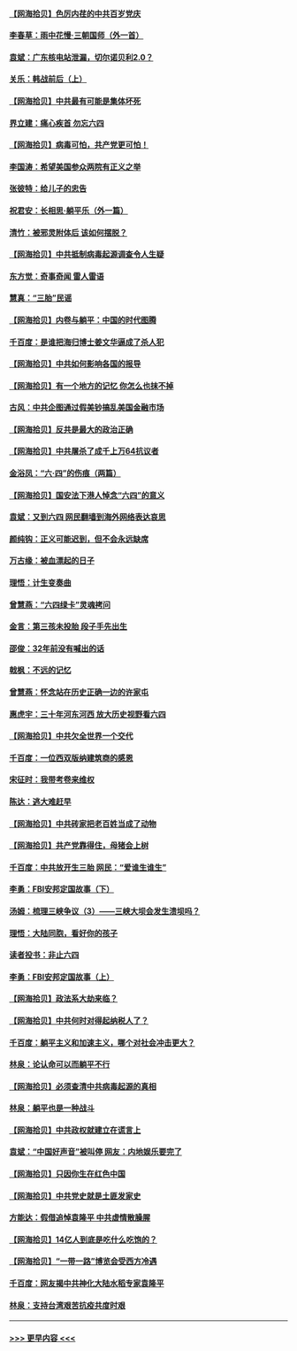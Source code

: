 #### [【网海拾贝】色厉内荏的中共百岁党庆](../pages/nsc993/n13025582.md?t=06170701) 
#### [李春草：雨中花慢‧三朝国师（外一首）](../pages/nsc993/n13025567.md?t=06170701) 
#### [袁斌：广东核电站泄漏，切尔诺贝利2.0？](../pages/nsc993/n13025475.md?t=06170701) 
#### [关乐：韩战前后（上）](../pages/nsc993/n13025387.md?t=06170701) 
#### [【网海拾贝】中共最有可能是集体坏死](../pages/nsc993/n13023101.md?t=06170701) 
#### [界立建：痛心疾首 勿忘六四](../pages/nsc993/n13022339.md?t=06170701) 
#### [【网海拾贝】病毒可怕，共产党更可怕！](../pages/nsc993/n13020728.md?t=06170701) 
#### [李国涛：希望美国参众两院有正义之举](../pages/nsc993/n13020674.md?t=06170701) 
#### [张彼特：给儿子的忠告](../pages/nsc993/n13018934.md?t=06170701) 
#### [祝君安：长相思‧躺平乐（外一篇）](../pages/nsc993/n13018923.md?t=06170701) 
#### [清竹：被邪灵附体后 该如何摆脱？](../pages/nsc993/n13018877.md?t=06170701) 
#### [【网海拾贝】中共抵制病毒起源调查令人生疑](../pages/nsc993/n13017785.md?t=06170701) 
#### [东方觉：奇事奇闻 雷人雷语](../pages/nsc993/n13017577.md?t=06170701) 
#### [慧真：“三胎”民谣](../pages/nsc993/n13017394.md?t=06170701) 
#### [【网海拾贝】内卷与躺平：中国的时代图腾](../pages/nsc993/n13016128.md?t=06170701) 
#### [千百度：是谁把海归博士姜文华逼成了杀人犯](../pages/nsc993/n13015218.md?t=06170701) 
#### [【网海拾贝】中共如何影响各国的报导](../pages/nsc993/n13012599.md?t=06170701) 
#### [【网海拾贝】有一个地方的记忆 你怎么也抹不掉](../pages/nsc993/n13009802.md?t=06170701) 
#### [古风：中共企图通过假美钞搞乱美国金融市场](../pages/nsc993/n13009626.md?t=06170701) 
#### [【网海拾贝】反共是最大的政治正确](../pages/nsc993/n13007051.md?t=06170701) 
#### [【网海拾贝】中共屠杀了成千上万64抗议者](../pages/nsc993/n13002713.md?t=06170701) 
#### [金浴凤：“六·四”的伤痕（两篇）](../pages/nsc993/n13001719.md?t=06170701) 
#### [【网海拾贝】国安法下港人悼念“六四”的意义](../pages/nsc993/n13001039.md?t=06170701) 
#### [袁斌：又到六四 网民翻墙到海外网络表达哀思](../pages/nsc993/n13000995.md?t=06170701) 
#### [颜纯钩：正义可能迟到，但不会永远缺席](../pages/nsc993/n13000920.md?t=06170701) 
#### [万古缘：被血漂起的日子](../pages/nsc993/n13000914.md?t=06170701) 
#### [理悟：计生变奏曲](../pages/nsc993/n13000414.md?t=06170701) 
#### [曾慧燕：“六四绿卡”灵魂拷问](../pages/nsc993/n13000277.md?t=06170701) 
#### [金言：第三孩未投胎 段子手先出生](../pages/nsc993/n13000215.md?t=06170701) 
#### [邵俊：32年前没有喊出的话](../pages/nsc993/n13000181.md?t=06170701) 
#### [戟枫：不远的记忆](../pages/nsc993/n13000121.md?t=06170701) 
#### [曾慧燕：怀念站在历史正确一边的许家屯](../pages/nsc993/n13000073.md?t=06170701) 
#### [惠虎宇：三十年河东河西 放大历史视野看六四](../pages/nsc993/n13000018.md?t=06170701) 
#### [【网海拾贝】中共欠全世界一个交代](../pages/nsc993/n12998706.md?t=06170701) 
#### [千百度：一位西双版纳建筑商的感恩](../pages/nsc993/n12998487.md?t=06170701) 
#### [宋征时：我带考卷来维权](../pages/nsc993/n12994088.md?t=06170701) 
#### [陈达：逃大难赶早](../pages/nsc993/n12993569.md?t=06170701) 
#### [【网海拾贝】中共砖家把老百姓当成了动物](../pages/nsc993/n12993483.md?t=06170701) 
#### [【网海拾贝】共产党靠得住，母猪会上树](../pages/nsc993/n12990730.md?t=06170701) 
#### [千百度：中共放开生三胎 网民：“爱谁生谁生”](../pages/nsc993/n12990644.md?t=06170701) 
#### [李勇：FBI安邦定国故事（下）](../pages/nsc993/n12987854.md?t=06170701) 
#### [汤姆：梳理三峡争议（3）——三峡大坝会发生溃坝吗？](../pages/nsc993/n12989806.md?t=06170701) 
#### [理悟：大陆同胞，看好你的孩子](../pages/nsc993/n12989778.md?t=06170701) 
#### [读者投书：非止六四](../pages/nsc993/n12989673.md?t=06170701) 
#### [李勇：FBI安邦定国故事（上）](../pages/nsc993/n12987749.md?t=06170701) 
#### [【网海拾贝】政法系大劫来临？](../pages/nsc993/n12987596.md?t=06170701) 
#### [【网海拾贝】中共何时对得起纳税人了？](../pages/nsc993/n12985578.md?t=06170701) 
#### [千百度：躺平主义和加速主义，哪个对社会冲击更大？](../pages/nsc993/n12985512.md?t=06170701) 
#### [林泉：论认命可以而躺平不行](../pages/nsc993/n12985505.md?t=06170701) 
#### [【网海拾贝】必须查清中共病毒起源的真相](../pages/nsc993/n12984276.md?t=06170701) 
#### [林泉：躺平也是一种战斗](../pages/nsc993/n12984194.md?t=06170701) 
#### [【网海拾贝】中共政权就建立在谎言上](../pages/nsc993/n12981880.md?t=06170701) 
#### [袁斌：“中国好声音”被叫停 网友：内地娱乐要完了](../pages/nsc993/n12981826.md?t=06170701) 
#### [【网海拾贝】只因你生在红色中国](../pages/nsc993/n12979096.md?t=06170701) 
#### [【网海拾贝】中共党史就是土匪发家史](../pages/nsc993/n12976478.md?t=06170701) 
#### [方能达：假借追悼袁隆平 中共虚情散臊腥](../pages/nsc993/n12976396.md?t=06170701) 
#### [【网海拾贝】14亿人到底是吃什么吃饱的？](../pages/nsc993/n12974125.md?t=06170701) 
#### [【网海拾贝】“一带一路”博览会受西方冷遇](../pages/nsc993/n12971787.md?t=06170701) 
#### [千百度：网友揭中共神化大陆水稻专家袁隆平](../pages/nsc993/n12971733.md?t=06170701) 
#### [林泉：支持台湾艰苦抗疫共度时艰](../pages/nsc993/n12971350.md?t=06170701) 

----
#### [ >>> 更早内容 <<< ](../indexes/nsc993-earlier.md)
